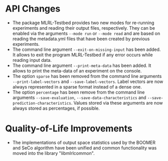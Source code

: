 # API Changes

- The package MLRL-Testbed provides two new modes for re-running experiments and reading their output files, respectively. They can be enabled via the arguments `--mode run` or `--mode read` and are based on reading the metadata.yml files that have been created by previous experiments.
- The command line argument `--exit-on-missing-input` has been added. It allows to exit the program MLRL-Testbed if any error occurs while reading input data.
- The command line argument `--print-meta-data` has been added. It allows to print the meta-data of an experiment on the console.
- The option `sparse` has been removed from the command line arguments `--print-label-vectors` and `--save-label-vectors`. Label vectors are now always represented in a sparse format instead of a dense one.
- The option `percentage` has been remove from the command line arguments `--save-evaluation`, `--save-data-characteristics` and `--save-prediction-characteristics`. Values stored via these arguments are now always stored as percentages, if possible.

# Quality-of-Life Improvements

- The implementations of output space statistics used by the BOOMER and SeCo algorithm have been unified and common functionality was moved into the library "libmlrlcommon".
